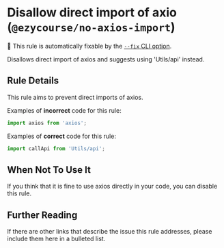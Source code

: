 # Disallow direct import of axio (`@ezycourse/no-axios-import`)

🔧 This rule is automatically fixable by the [`--fix` CLI option](https://eslint.org/docs/latest/user-guide/command-line-interface#--fix).

<!-- end auto-generated rule header -->

Disallows direct import of axios and suggests using 'Utils/api' instead.

## Rule Details

This rule aims to prevent direct imports of axios.

Examples of **incorrect** code for this rule:

```ts
import axios from 'axios';
```

Examples of **correct** code for this rule:

```ts
import callApi from 'Utils/api';

```

## When Not To Use It

If you think that it is fine to use axios directly in your code, you can disable this rule.

## Further Reading

If there are other links that describe the issue this rule addresses, please include them here in a bulleted list.
